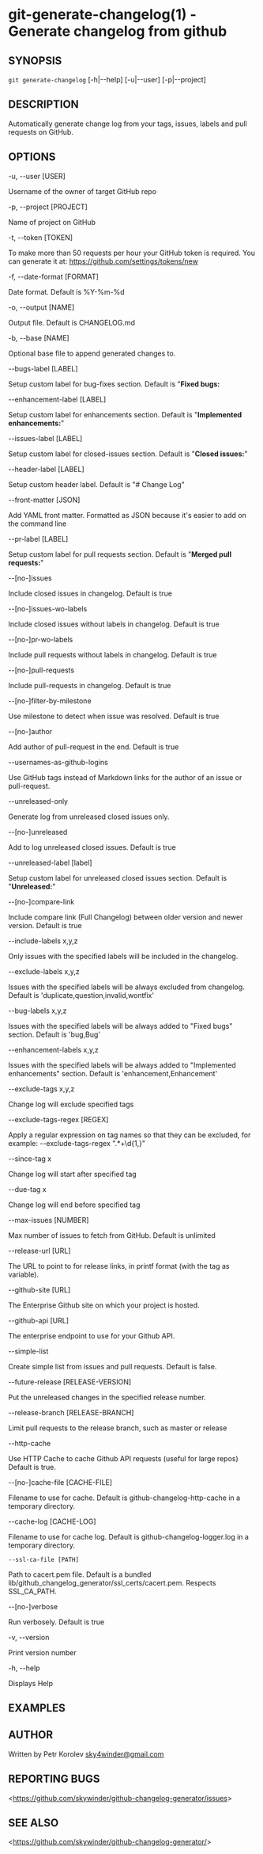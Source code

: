 git-generate-changelog(1) - Generate changelog from github
================================

## SYNOPSIS

`git generate-changelog` [-h|--help] [-u|--user] [-p|--project]

## DESCRIPTION

Automatically generate change log from your tags, issues, labels and pull requests on GitHub.

## OPTIONS

  -u, --user [USER]

  Username of the owner of target GitHub repo

  -p, --project [PROJECT]

  Name of project on GitHub

  -t, --token [TOKEN]

  To make more than 50 requests per hour your GitHub token is required. You can generate it at: https://github.com/settings/tokens/new

  -f, --date-format [FORMAT]

  Date format. Default is %Y-%m-%d

  -o, --output [NAME]

  Output file. Default is CHANGELOG.md

  -b, --base [NAME]

  Optional base file to append generated changes to.

   --bugs-label [LABEL]

   Setup custom label for bug-fixes section. Default is "**Fixed bugs:**

   --enhancement-label [LABEL]

   Setup custom label for enhancements section. Default is "**Implemented enhancements:**"

   --issues-label [LABEL]

   Setup custom label for closed-issues section. Default is "**Closed issues:**"

   --header-label [LABEL]

   Setup custom header label. Default is "# Change Log"

   --front-matter [JSON]

   Add YAML front matter. Formatted as JSON because it's easier to add on the command line

   --pr-label [LABEL]

   Setup custom label for pull requests section. Default is "**Merged pull requests:**"

   --[no-]issues

   Include closed issues in changelog. Default is true

   --[no-]issues-wo-labels

   Include closed issues without labels in changelog. Default is true

   --[no-]pr-wo-labels

   Include pull requests without labels in changelog. Default is true

   --[no-]pull-requests

   Include pull-requests in changelog. Default is true

   --[no-]filter-by-milestone

   Use milestone to detect when issue was resolved. Default is true

   --[no-]author

   Add author of pull-request in the end. Default is true

   --usernames-as-github-logins

   Use GitHub tags instead of Markdown links for the author of an issue or pull-request.

   --unreleased-only

   Generate log from unreleased closed issues only.

   --[no-]unreleased

   Add to log unreleased closed issues. Default is true

   --unreleased-label [label]

   Setup custom label for unreleased closed issues section. Default is "**Unreleased:**"

   --[no-]compare-link

   Include compare link (Full Changelog) between older version and newer version. Default is true

   --include-labels x,y,z

   Only issues with the specified labels will be included in the changelog.

   --exclude-labels x,y,z

   Issues with the specified labels will be always excluded from changelog. Default is 'duplicate,question,invalid,wontfix'

   --bug-labels x,y,z

   Issues with the specified labels will be always added to "Fixed bugs" section. Default is 'bug,Bug'

   --enhancement-labels x,y,z

   Issues with the specified labels will be always added to "Implemented enhancements" section. Default is 'enhancement,Enhancement'

   --exclude-tags x,y,z

   Change log will exclude specified tags

   --exclude-tags-regex [REGEX]

   Apply a regular expression on tag names so that they can be excluded, for example: --exclude-tags-regex ".*\+\d{1,}"

   --since-tag x

   Change log will start after specified tag

   --due-tag x

   Change log will end before specified tag

   --max-issues [NUMBER]

   Max number of issues to fetch from GitHub. Default is unlimited

   --release-url [URL]

   The URL to point to for release links, in printf format (with the tag as variable).

   --github-site [URL]

   The Enterprise Github site on which your project is hosted.

   --github-api [URL]

   The enterprise endpoint to use for your Github API.

   --simple-list

   Create simple list from issues and pull requests. Default is false.

   --future-release [RELEASE-VERSION]

   Put the unreleased changes in the specified release number.

   --release-branch [RELEASE-BRANCH]

   Limit pull requests to the release branch, such as master or release

   --http-cache

   Use HTTP Cache to cache Github API requests (useful for large repos) Default is true.

   --[no-]cache-file [CACHE-FILE]

   Filename to use for cache. Default is github-changelog-http-cache in a temporary directory.

   --cache-log [CACHE-LOG]

   Filename to use for cache log. Default is github-changelog-logger.log in a temporary directory.

    --ssl-ca-file [PATH]

   Path to cacert.pem file. Default is a bundled lib/github_changelog_generator/ssl_certs/cacert.pem.  Respects SSL_CA_PATH.

   --[no-]verbose

   Run verbosely. Default is true

  -v, --version

  Print version number

  -h, --help

  Displays Help


## EXAMPLES

## AUTHOR

Written by Petr Korolev sky4winder@gmail.com

## REPORTING BUGS

&lt;<https://github.com/skywinder/github-changelog-generator/issues>&gt;

## SEE ALSO

&lt;<https://github.com/skywinder/github-changelog-generator/>&gt;
